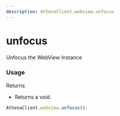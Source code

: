 ```yaml
---
description: AthenaClient.webview.unfocus
---
```


# unfocus

Unfocus the WebView Instance

### Usage

Returns

* Returns a void.

```typescript
AthenaClient.webview.unfocus();
```
